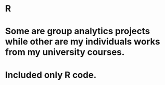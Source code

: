 # R
# Some are group analytics projects while other are my individuals works from my university courses.
# Included only R code.
